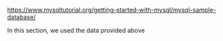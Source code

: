 https://www.mysqltutorial.org/getting-started-with-mysql/mysql-sample-database/

In this section, we used the data provided above

